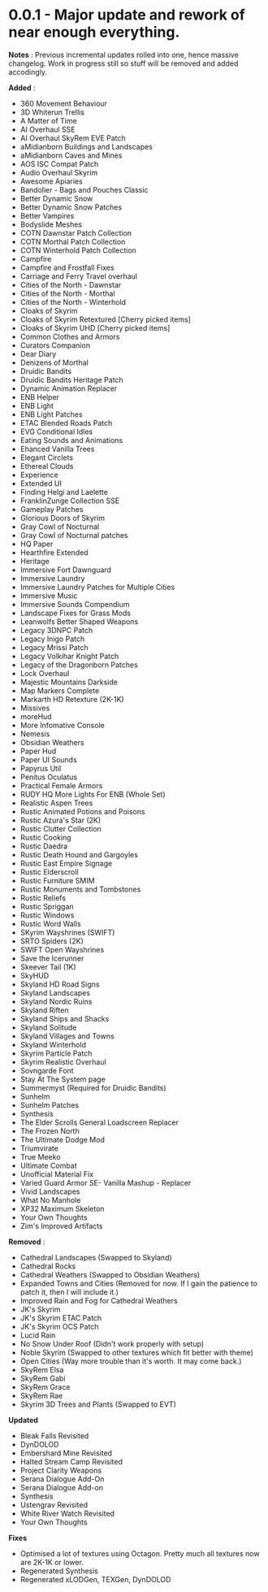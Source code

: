 # 0.0.1 - Major update and rework of near enough everything.

**Notes** : Previous incremental updates rolled into one, hence massive changelog. Work in progress still so stuff will be removed and added accodingly.

**Added** :
- 360 Movement Behaviour
- 3D Whiterun Trellis
- A Matter of Time
- AI Overhaul SSE
- AI Overhaul SkyRem EVE Patch
- aMidianborn Buildings and Landscapes
- aMidianborn Caves and Mines
- AOS ISC Compat Patch
- Audio Overhaul Skyrim
- Awesome Apiaries
- Bandolier - Bags and Pouches Classic
- Better Dynamic Snow
- Better Dynamic Snow Patches
- Better Vampires
- Bodyslide Meshes
- COTN Dawnstar Patch Collection
- COTN Morthal Patch Collection
- COTN Winterhold Patch Collection
- Campfire
- Campfire and Frostfall Fixes
- Carriage and Ferry Travel overhaul
- Cities of the North - Dawnstar
- Cities of the North - Morthal
- Cities of the North - Winterhold
- Cloaks of Skyrim
- Cloaks of Skyrim Retextured [Cherry picked items]
- Cloaks of Skyrim UHD [Cherry picked items]
- Common Clothes and Armors
- Curators Companion
- Dear Diary
- Denizens of Morthal
- Druidic Bandits
- Druidic Bandits Heritage Patch
- Dynamic Animation Replacer
- ENB Helper
- ENB Light
- ENB Light Patches
- ETAC Blended Roads Patch
- EVG Conditional Idles
- Eating Sounds and Animations
- Ehanced Vanilla Trees
- Elegant Circlets
- Ethereal Clouds
- Experience
- Extended UI
- Finding Helgi and Laelette
- FranklinZunge Collection SSE
- Gameplay Patches
- Glorious Doors of Skyrim
- Gray Cowl of Nocturnal
- Gray Cowl of Nocturnal patches
- HQ Paper
- Hearthfire Extended
- Heritage
- Immersive Fort Dawnguard
- Immersive Laundry
- Immersive Laundry Patches for Multiple Cities
- Immersive Music
- Immersive Sounds Compendium
- Landscape Fixes for Grass Mods
- Leanwolfs Better Shaped Weapons
- Legacy 3DNPC Patch
- Legacy Inigo Patch
- Legacy Mrissi Patch
- Legacy Volkihar Knight Patch
- Legacy of the Dragonborn Patches
- Lock Overhaul
- Majestic Mountains Darkside
- Map Markers Complete
- Markarth HD Retexture (2K-1K)
- Missives
- moreHud
- More Infomative Console
- Nemesis
- Obsidian Weathers
- Paper Hud
- Paper UI Sounds
- Papyrus Util
- Penitus Oculatus
- Practical Female Armors
- RUDY HQ More Lights For ENB (Whole Set)
- Realistic Aspen Trees
- Rustic Animated Potions and Poisons
- Rustic Azura's Star (2K)
- Rustic Clutter Collection
- Rustic Cooking
- Rustic Daedra
- Rustic Death Hound and Gargoyles
- Rustic East Empire Signage
- Rustic Elderscroll
- Rustic Furniture SMIM
- Rustic Monuments and Tombstones
- Rustic Reliefs
- Rustic Spriggan
- Rustic Windows
- Rustic Word Walls
- SKyrim Wayshrines (SWIFT)
- SRTO Spiders (2K)
- SWIFT Open Wayshrines
- Save the Icerunner
- Skeever Tail (1K)
- SkyHUD
- Skyland HD Road Signs
- Skyland Landscapes
- Skyland Nordic Ruins
- Skyland Riften
- Skyland Ships and Shacks
- Skyland Solitude
- Skyland Villages and Towns
- Skyland Winterhold
- Skyrim Particle Patch
- Skyrim Realistic Overhaul
- Sovngarde Font
- Stay At The System page
- Summermyst (Required for Druidic Bandits)
- Sunhelm
- Sunhelm Patches
- Synthesis
- The Elder Scrolls General Loadscreen Replacer
- The Frozen North
- The Ultimate Dodge Mod
- Triumvirate
- True Meeko
- Ultimate Combat
- Unofficial Material Fix
- Varied Guard Armor SE- Vanilla Mashup - Replacer
- Vivid Landscapes
- What No Manhole
- XP32 Maximum Skeleton
- Your Own Thoughts
- Zim's Improved Artifacts

**Removed** :
- Cathedral Landscapes (Swapped to Skyland)
- Cathedral Rocks
- Cathedral Weathers (Swapped to Obsidian Weathers)
- Expanded Towns and Cities (Removed for now. If I gain the patience to patch it, then I will include it.)
- Improved Rain and Fog for Cathedral Weathers
- JK's Skyrim
- JK's Skyrim ETAC Patch
- JK's Skyrim OCS Patch
- Lucid Rain
- No Snow Under Roof (Didn't work properly with setup)
- Noble Skyrim (Swapped to other textures which fit better with theme)
- Open Cities (Way more trouble than it's worth. It may come back.)
- SkyRem Elsa
- SkyRem Gabi
- SkyRem Grace
- SkyRem Rae
- Skyrim 3D Trees and Plants (Swapped to EVT)

**Updated**
- Bleak Falls Revisited
- DynDOLOD
- Embershard Mine Revisited
- Halted Stream Camp Revisited
- Project Clarity Weapons
- Serana Dialogue Add-On
- Serana Dialogue Add-on
- Synthesis
- Ustengrav Revisited
- White River Watch Revisited
- Your Own Thoughts

**Fixes**
- Optimised a lot of textures using Octagon. Pretty much all textures now are 2K-1K or lower.
- Regenerated Synthesis
- Regenerated xLODGen, TEXGen, DynDOLOD